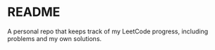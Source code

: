 # README

A personal repo that keeps track of my LeetCode progress, including problems and my own solutions.
